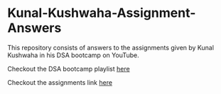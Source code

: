 # Kunal-Kushwaha-Assignment-Answers

This repository consists of answers to the assignments given by Kunal Kushwaha in his DSA bootcamp on YouTube.

Checkout the DSA bootcamp playlist [here](https://www.youtube.com/playlist?list=PL9gnSGHSqcnr_DxHsP7AW9ftq0AtAyYqJ)

Checkout the assignments link [here](https://github.com/kunal-kushwaha/DSA-Bootcamp-Java/tree/main/assignments) 
